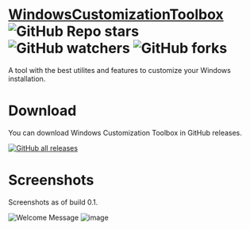 # [WindowsCustomizationToolbox](https://oliverstech.github.io/WindowsCustomizationToolbox/) ![GitHub Repo stars](https://img.shields.io/github/stars/oliverstech/WindowsCustomizationToolbox?style=social)  ![GitHub watchers](https://img.shields.io/github/watchers/oliverstech/WindowsCustomizationToolbox?style=social) ![GitHub forks](https://img.shields.io/github/forks/oliverstech/WindowsCustomizationToolbox?style=social)
A tool with the best utilites and features to customize your Windows installation.

# Download
You can download Windows Customization Toolbox in GitHub releases.

[![GitHub all releases](https://img.shields.io/github/downloads/oliverstech/WindowsCustomizationToolbox/total?style=plastic)](https://github.com/oliverstech/WindowsCustomizationToolbox/releases/latest)

# Screenshots
Screenshots as of build 0.1.

![Welcome Message](https://user-images.githubusercontent.com/89639839/177131580-1ed01994-3f53-4e36-9e10-a56e62c722f8.png)
![image](https://user-images.githubusercontent.com/89639839/177131614-74fda49d-be0b-4980-996f-29263be3eb7a.png)
